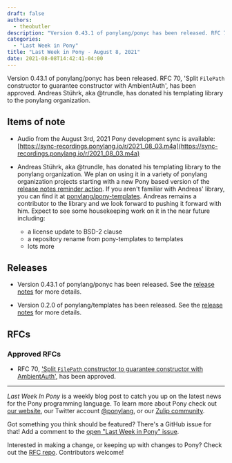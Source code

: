 ```yaml
---
draft: false
authors:
  - theobutler
description: "Version 0.43.1 of ponylang/ponyc has been released. RFC 70, 'Split `FilePath` constructor to guarantee constructor with AmbientAuth', has been approved. Andreas Stührk, aka @trundle, has donated his templating library to the ponylang organization."
categories:
  - "Last Week in Pony"
title: "Last Week in Pony - August 8, 2021"
date: 2021-08-08T14:42:41-04:00
---
```


Version 0.43.1 of ponylang/ponyc has been released. RFC 70, 'Split `FilePath` constructor to guarantee constructor with AmbientAuth', has been approved. Andreas Stührk, aka @trundle, has donated his templating library to the ponylang organization.
<!-- more -->

## Items of note

- Audio from the August 3rd, 2021 Pony development sync is available:
[https://sync-recordings.ponylang.io/r/2021_08_03.m4a](https://sync-recordings.ponylang.io/r/2021_08_03.m4a)

- Andreas Stührk, aka @trundle,  has donated his templating library to the ponylang organization. We plan on using it in a variety of ponylang organization projects starting with a new Pony based version of the [release notes reminder action](https://github.com/ponylang/release-notes-reminder-bot-action).
If you aren't familiar with Andreas' library, you can find it at [ponylang/pony-templates](https://github.com/ponylang/pony-templates).
Andreas remains a contributor to the library and we look forward to pushing it forward with him.
Expect to see some housekeeping work on it in the near future including:

    - a license update to BSD-2 clause
    - a repository rename from pony-templates to templates
    - lots more

## Releases

- Version 0.43.1 of ponylang/ponyc has been released.
See the [release notes](https://github.com/ponylang/ponyc/releases/tag/0.43.1) for more details.

- Version 0.2.0 of ponylang/templates has been released.
See the [release notes](https://github.com/ponylang/templates/releases/tag/0.2.0) for more details.

## RFCs

### Approved RFCs

- RFC 70, ['Split `FilePath` constructor to guarantee constructor with AmbientAuth'](https://github.com/ponylang/rfcs/pull/190), has been approved.

---

_Last Week In Pony_ is a weekly blog post to catch you up on the latest news for the Pony programming language. To learn more about Pony check out [our website](https://ponylang.io), our Twitter account [@ponylang](https://twitter.com/ponylang), or our [Zulip community](https://ponylang.zulipchat.com).

Got something you think should be featured? There's a GitHub issue for that! Add a comment to the [open "Last Week in Pony" issue](https://github.com/ponylang/ponylang.github.io/issues?q=is%3Aissue+is%3Aopen+label%3Alast-week-in-pony).

Interested in making a change, or keeping up with changes to Pony? Check out the [RFC repo](https://github.com/ponylang/rfcs). Contributors welcome!
